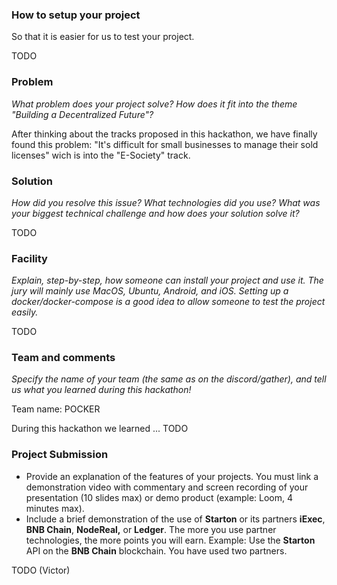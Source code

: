 ### **How to setup your project**

So that it is easier for us to test your project.

TODO

### Problem

*What problem does your project solve? How does it fit into the theme "Building a Decentralized Future"?*

After thinking about the tracks proposed in this hackathon, we have finally found this problem: "It's difficult for small businesses to manage their sold licenses" wich is into the "E-Society" track.

### Solution

*How did you resolve this issue? What technologies did you use? What was your biggest technical challenge and how does your solution solve it?*

TODO

### Facility

*Explain, step-by-step, how someone can install your project and use it. The jury will mainly use MacOS, Ubuntu, Android, and iOS. Setting up a docker/docker-compose is a good idea to allow someone to test the project easily.*

TODO

### Team and comments

*Specify the name of your team (the same as on the discord/gather), and tell us what you learned during this hackathon!*

Team name: POCKER

During this hackathon we learned ... TODO

### Project Submission

- Provide an explanation of the features of your projects. You must link a demonstration video with commentary and screen recording of your presentation (10 slides max) or demo product (example: Loom, 4 minutes max).
- Include a brief demonstration of the use of **Starton** or its partners **iExec**, **BNB Chain**, **NodeReal,** or **Ledger**.
The more you use partner technologies, the more points you will earn. Example: Use the **Starton** API on the **BNB Chain** blockchain.
You have used two partners.

TODO (Victor)
